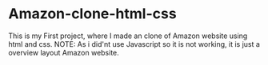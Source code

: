 # Amazon-clone-html-css
This is my First project, where I made an clone of Amazon website using html and css.
NOTE: As i did'nt use Javascript so it is not working, it is just a overview layout Amazon website.

